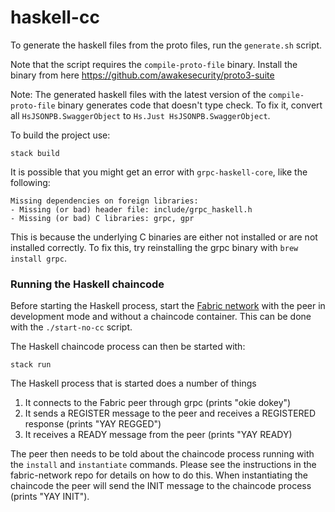 # haskell-cc

To generate the haskell files from the proto files, run the `generate.sh` script.

Note that the script requires the `compile-proto-file` binary. Install the binary from here https://github.com/awakesecurity/proto3-suite

Note: The generated haskell files with the latest version of the `compile-proto-file` binary generates code that doesn't type check. To fix it, convert all `HsJSONPB.SwaggerObject` to `Hs.Just HsJSONPB.SwaggerObject`.

To build the project use:

```
stack build
```

It is possible that you might get an error with `grpc-haskell-core`, like the following:

```
Missing dependencies on foreign libraries:
- Missing (or bad) header file: include/grpc_haskell.h
- Missing (or bad) C libraries: grpc, gpr
```

This is because the underlying C binaries are either not installed or are not installed correctly.
To fix this, try reinstalling the grpc binary with `brew install grpc`.

### Running the Haskell chaincode

Before starting the Haskell process, start the [Fabric network](https://github.ibm.com/chaincode-haskell/fabric-network) with the peer in development mode and without a chaincode container.
This can be done with the `./start-no-cc` script.

The Haskell chaincode process can then be started with:

```
stack run
```

The Haskell process that is started does a number of things

1. It connects to the Fabric peer through grpc (prints "okie dokey")
2. It sends a REGISTER message to the peer and receives a REGISTERED response (prints "YAY REGGED")
3. It receives a READY message from the peer (prints "YAY READY)

The peer then needs to be told about the chaincode process running with the `install` and `instantiate` commands.
Please see the instructions in the fabric-network repo for details on how to do this.
When instantiating the chaincode the peer will send the INIT message to the chaincode process (prints "YAY INIT").
